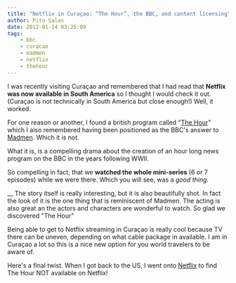 ```yaml
---
title: "Netflix in Curaçao: “The Hour”, the BBC, and content licensing"
author: Pito Salas
date: 2012-01-14 03:25:09
tags:
    - bbc
    - curacao
    - madmen
    - netflix
    - thehour
---
```



I was recently visiting Curaçao and remembered that I had read that **Netflix
was now available in South America** so I thought I would check it out.
(Curaçao is not technically in South America but close enough!) Well, it
worked.

For one reason or another, I found a british program called "[The
Hour](<http://www.bbcamerica.com/the-hour/>)" which I also remembered having
been positioned as the BBC's answer to
[Madmen](<http://www.amctv.com/shows/mad-men>). Which it is not.

What it is, is a compelling drama about the creation of an hour long news
program on the BBC in the years following WWII.

So compelling in fact, that we **watched the whole mini-series** (6 or 7
episodes) while we were there. Which you will see, was a _good thing._

__ The story itself is really interesting, but it is also beautifully shot. In
fact the look of it is the one thing that is reminiscent of Madmen. The acting
is also great an the actors and characters are wonderful to watch. So glad we
discovered "The Hour"

Being able to get to Netflix streaming in Curaçao is really cool because TV
there can be uneven, depending on what cable package in available. I am in
Curaçao a lot so this is a nice new option for you world travelers to be aware
of.

Here's a final twist. When I got back to the US, I went onto
[Netflix](<http://movies.netflix.com/WiMovie/The_Hour/70203479?trkid=2361637>)
to find The Hour NOT available on Netflix!


